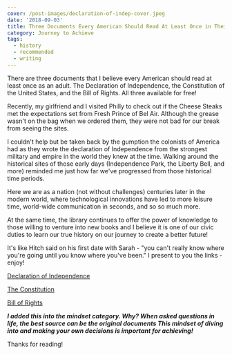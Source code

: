 ```yaml
---
cover: /post-images/declaration-of-indep-cover.jpeg
date: '2018-09-03'
title: Three Documents Every American Should Read At Least Once in Their Adulthood
category: Journey to Achieve
tags:
  - history
  - recommended
  - writing
---
```

There are three documents that I believe every American should read at least once as an adult. The Declaration of Independence, the Constitution of the United States, and the Bill of Rights. All three available for free!

Recently, my girlfriend and I visited Philly to check out if the Cheese Steaks met the expectations set from Fresh Prince of Bel Air. Although the grease wasn't on the bag when we ordered them, they were not bad for our break from seeing the sites.

I couldn't help but be taken back by the gumption the colonists of America had as they wrote the declaration of Independence from the strongest military and empire in the world they knew at the time. Walking around the historical sites of those early days (Independence Park, the Liberty Bell, and more) reminded me just how far we've progressed from those historical time periods.

Here we are as a nation (not without challenges) centuries later in the modern world, where technological innovations have led to more leisure time, world-wide communication in seconds, and so so much more.

At the same time, the library continues to offer the power of knowledge to those willing to venture into new books and I believe it is one of our civic duties to learn our true history on our journey to create a better future!

It's like Hitch said on his first date with Sarah - "you can't really know where you're going until you know where you've been." I present to you the links - enjoy!

[Declaration of Independence](https://www.archives.gov/founding-docs/declaration-transcript)

[The Constitution](https://www.archives.gov/founding-docs/constitution)

[Bill of Rights](https://www.archives.gov/founding-docs/bill-of-rights)

___I added this into the mindset category. Why? When asked questions in life, the best source can be the original documents This mindset of diving into and making your own decisions is important for achieving!___

Thanks for reading!
